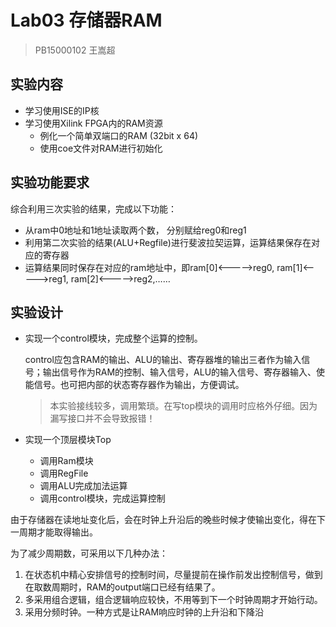# Lab03 存储器RAM

> PB15000102 王嵩超

## 实验内容

- 学习使用ISE的IP核
- 学习使用Xilink FPGA内的RAM资源
  - 例化一个简单双端口的RAM (32bit x 64)
  - 使用coe文件对RAM进行初始化

## 实验功能要求

综合利用三次实验的结果，完成以下功能：

- 从ram中0地址和1地址读取两个数， 分别赋给reg0和reg1
- 利用第二次实验的结果(ALU+Regfile)进行斐波拉契运算，运算结果保存在对应的寄存器
- 运算结果同时保存在对应的ram地址中，即ram[0]<----->reg0, ram[1]<----->reg1, ram[2]<----->reg2,……

## 实验设计

- 实现一个control模块，完成整个运算的控制。

  control应包含RAM的输出、ALU的输出、寄存器堆的输出三者作为输入信号；输出信号作为RAM的控制、输入信号，ALU的输入信号、寄存器输入、使能信号。也可把内部的状态寄存器作为输出，方便调试。

  > 本实验接线较多，调用繁琐。在写top模块的调用时应格外仔细。因为漏写接口并不会导致报错！

- 实现一个顶层模块Top
  - 调用Ram模块
  - 调用RegFile
  - 调用ALU完成加法运算
  - 调用control模块，完成运算控制

由于存储器在读地址变化后，会在时钟上升沿后的晚些时候才使输出变化，得在下一周期才能取得输出。

为了减少周期数，可采用以下几种办法：

1. 在状态机中精心安排信号的控制时间，尽量提前在操作前发出控制信号，做到在取数周期时，RAM的output端口已经有结果了。
2. 多采用组合逻辑，组合逻辑响应较快，不用等到下一个时钟周期才开始行动。
3. 采用分频时钟。一种方式是让RAM响应时钟的上升沿和下降沿

